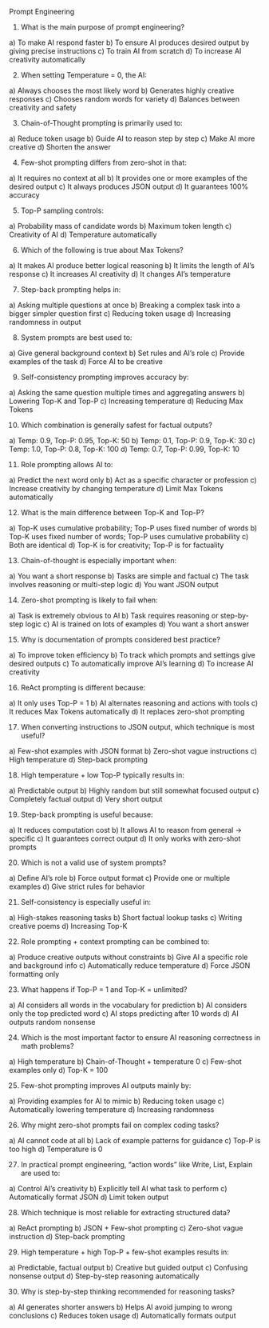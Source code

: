
Prompt Engineering 


1. What is the main purpose of prompt engineering?

a) To make AI respond faster
b) To ensure AI produces desired output by giving precise instructions
c) To train AI from scratch
d) To increase AI creativity automatically


2. When setting Temperature = 0, the AI:

a) Always chooses the most likely word
b) Generates highly creative responses
c) Chooses random words for variety
d) Balances between creativity and safety


3. Chain-of-Thought prompting is primarily used to:

a) Reduce token usage
b) Guide AI to reason step by step
c) Make AI more creative
d) Shorten the answer


4. Few-shot prompting differs from zero-shot in that:

a) It requires no context at all
b) It provides one or more examples of the desired output
c) It always produces JSON output
d) It guarantees 100% accuracy



5. Top-P sampling controls:

a) Probability mass of candidate words
b) Maximum token length
c) Creativity of AI
d) Temperature automatically


6. Which of the following is true about Max Tokens?

a) It makes AI produce better logical reasoning
b) It limits the length of AI’s response
c) It increases AI creativity
d) It changes AI’s temperature



7. Step-back prompting helps in:

a) Asking multiple questions at once
b) Breaking a complex task into a bigger simpler question first
c) Reducing token usage
d) Increasing randomness in output



8. System prompts are best used to:

a) Give general background context
b) Set rules and AI’s role
c) Provide examples of the task
d) Force AI to be creative



9. Self-consistency prompting improves accuracy by:

a) Asking the same question multiple times and aggregating answers
b) Lowering Top-K and Top-P
c) Increasing temperature
d) Reducing Max Tokens



10. Which combination is generally safest for factual outputs?

a) Temp: 0.9, Top-P: 0.95, Top-K: 50
b) Temp: 0.1, Top-P: 0.9, Top-K: 30
c) Temp: 1.0, Top-P: 0.8, Top-K: 100
d) Temp: 0.7, Top-P: 0.99, Top-K: 10



11. Role prompting allows AI to:

a) Predict the next word only
b) Act as a specific character or profession
c) Increase creativity by changing temperature
d) Limit Max Tokens automatically


12. What is the main difference between Top-K and Top-P?

a) Top-K uses cumulative probability; Top-P uses fixed number of words
b) Top-K uses fixed number of words; Top-P uses cumulative probability
c) Both are identical
d) Top-K is for creativity; Top-P is for factuality


13. Chain-of-thought is especially important when:

a) You want a short response
b) Tasks are simple and factual
c) The task involves reasoning or multi-step logic
d) You want JSON output



14. Zero-shot prompting is likely to fail when:

a) Task is extremely obvious to AI
b) Task requires reasoning or step-by-step logic
c) AI is trained on lots of examples
d) You want a short answer



15. Why is documentation of prompts considered best practice?

a) To improve token efficiency
b) To track which prompts and settings give desired outputs
c) To automatically improve AI’s learning
d) To increase AI creativity



16. ReAct prompting is different because:

a) It only uses Top-P = 1
b) AI alternates reasoning and actions with tools
c) It reduces Max Tokens automatically
d) It replaces zero-shot prompting



17. When converting instructions to JSON output, which technique is most useful?

a) Few-shot examples with JSON format
b) Zero-shot vague instructions
c) High temperature
d) Step-back prompting



18. High temperature + low Top-P typically results in:

a) Predictable output
b) Highly random but still somewhat focused output
c) Completely factual output
d) Very short output



19. Step-back prompting is useful because:

a) It reduces computation cost
b) It allows AI to reason from general → specific
c) It guarantees correct output
d) It only works with zero-shot prompts



20. Which is not a valid use of system prompts?

a) Define AI’s role
b) Force output format
c) Provide one or multiple examples
d) Give strict rules for behavior



21. Self-consistency is especially useful in:

a) High-stakes reasoning tasks
b) Short factual lookup tasks
c) Writing creative poems
d) Increasing Top-K


22. Role prompting + context prompting can be combined to:

a) Produce creative outputs without constraints
b) Give AI a specific role and background info
c) Automatically reduce temperature
d) Force JSON formatting only



23. What happens if Top-P = 1 and Top-K = unlimited?

a) AI considers all words in the vocabulary for prediction
b) AI considers only the top predicted word
c) AI stops predicting after 10 words
d) AI outputs random nonsense



24. Which is the most important factor to ensure AI reasoning correctness in math problems?

a) High temperature
b) Chain-of-Thought + temperature 0
c) Few-shot examples only
d) Top-K = 100



25. Few-shot prompting improves AI outputs mainly by:

a) Providing examples for AI to mimic
b) Reducing token usage
c) Automatically lowering temperature
d) Increasing randomness


26. Why might zero-shot prompts fail on complex coding tasks?

a) AI cannot code at all
b) Lack of example patterns for guidance
c) Top-P is too high
d) Temperature is 0


27. In practical prompt engineering, “action words” like Write, List, Explain are used to:

a) Control AI’s creativity
b) Explicitly tell AI what task to perform
c) Automatically format JSON
d) Limit token output



28. Which technique is most reliable for extracting structured data?

a) ReAct prompting
b) JSON + Few-shot prompting
c) Zero-shot vague instruction
d) Step-back prompting



29. High temperature + high Top-P + few-shot examples results in:

a) Predictable, factual output
b) Creative but guided output
c) Confusing nonsense output
d) Step-by-step reasoning automatically



30. Why is step-by-step thinking recommended for reasoning tasks?

a) AI generates shorter answers
b) Helps AI avoid jumping to wrong conclusions
c) Reduces token usage
d) Automatically formats output

